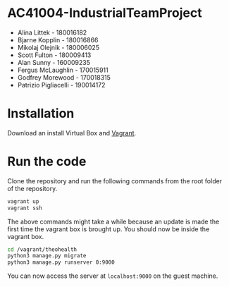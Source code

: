 # AC41004-IndustrialTeamProject

- Alina Littek - 180016182
- Bjarne Kopplin - 180016866
- Mikolaj Olejnik - 180006025
- Scott Fulton - 180009413
- Alan Sunny - 160009235
- Fergus McLaughlin - 170015911
- Godfrey Morewood - 170018315
- Patrizio Pigliacelli - 190014172

# Installation
Download an install Virtual Box and [Vagrant](https://www.vagrantup.com/downloads).

# Run the code
Clone the repository and run the following commands from the root folder of the repository.
```bash
vagrant up
vagrant ssh
```
The above commands might take a while because an update is made the first time the vagrant box is brought up. You should now be inside the vagrant box.
```bash
cd /vagrant/theohealth
python3 manage.py migrate
python3 manage.py runserver 0:9000
```
You can now access the server at `localhost:9000` on the guest machine.
